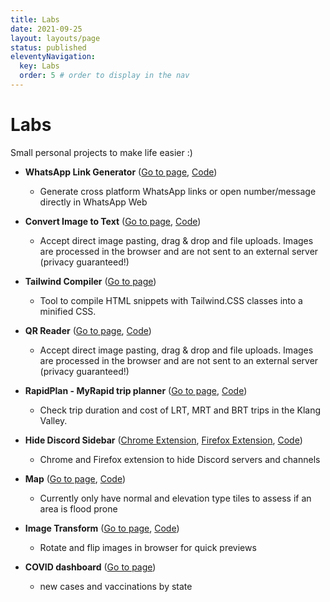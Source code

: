 ```yaml
---
title: Labs
date: 2021-09-25
layout: layouts/page
status: published
eleventyNavigation:
  key: Labs
  order: 5 # order to display in the nav
---
```


# Labs

Small personal projects to make life easier :)

- **WhatsApp Link Generator** ([Go to page](/labs/whatsapp-link-generator), [Code](https://github.com/patrickxchong/patrickxchong.com/blob/main/src/labs/whatsapp-link-generator.njk))

  - Generate cross platform WhatsApp links or open number/message directly in WhatsApp Web

- **Convert Image to Text** ([Go to page](/labs/convert-image-to-text/), [Code](https://github.com/patrickxchong/patrickxchong.com/tree/main/public/labs/convert-image-to-text))

  - Accept direct image pasting, drag & drop and file uploads. Images are processed in the browser and are not sent to an external server (privacy guaranteed!)

- **Tailwind Compiler** ([Go to page](https://labs.patrickxchong.com/tailwind-compiler))

  - Tool to compile HTML snippets with Tailwind.CSS classes into a minified CSS.

- **QR Reader** ([Go to page](/labs/qr/), [Code](https://github.com/patrickxchong/patrickxchong.com/tree/main/public/labs/qr))

  - Accept direct image pasting, drag & drop and file uploads. Images are processed in the browser and are not sent to an external server (privacy guaranteed!)

- **RapidPlan - MyRapid trip planner** ([Go to page](https://rapidplan.patrickxchong.com/), [Code](https://github.com/patrickxchong/patrickxchong.com/tree/main/public/labs/map))

  - Check trip duration and cost of LRT, MRT and BRT trips in the Klang Valley.

- **Hide Discord Sidebar** ([Chrome Extension](https://chrome.google.com/webstore/detail/hide-discord-sidebar/kaaohmdnmbdagpnenakakpkinddjmenp), [Firefox Extension](https://addons.mozilla.org/addon/hide-discord-sidebar/), [Code](https://github.com/patrickxchong/hide-discord-sidebar))

  - Chrome and Firefox extension to hide Discord servers and channels

- **Map** ([Go to page](/labs/map/), [Code](https://github.com/patrickxchong/patrickxchong.com/tree/main/public/labs/map))

  - Currently only have normal and elevation type tiles to assess if an area is flood prone

- **Image Transform** ([Go to page](/labs/image-transform/), [Code](https://github.com/patrickxchong/patrickxchong.com/tree/main/public/labs/image-transform))

  - Rotate and flip images in browser for quick previews

- **COVID dashboard** ([Go to page](https://datastudio.google.com/s/s8gdYST88Js))

  - new cases and vaccinations by state
